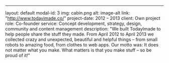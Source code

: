 ---
layout: default
modal-id: 3
img: cabin.png
alt: image-alt
link: "http://www.todayimade.co/"
project-date: 2012 – 2013
client: Own project
role: Co-founder
service: Concept development, strategy, design, community and content management
description: "We built TodayImade to help people share the stuff they made. From April 2012 to April 2013 we collected crazy and unexpected, beautiful and helpful things – from small robots to amazing food, from clothes to web apps. Our motto was: It does not matter what you make. What matters is that you make stuff – so be proud of it!"
